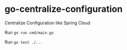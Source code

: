 # go-centralize-configuration
Centralize Configuration like Spring Cloud

Run `go run cmd/main.go`

Run `go test ./...`